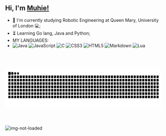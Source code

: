 ## Hi, I'm [Muhie!](https://github.com/Muhie) 
 
 








- :telescope: I'm currently studying Robotic Engineering at Queen Mary, University of London 💻;
- :hourglass_flowing_sand: Learning Go lang, Java and Python;
- MY LANGUAGES:
- ![Java](https://img.shields.io/badge/-Java-000?style=for-the-badge&logo=java)
![JavaScript](https://img.shields.io/badge/-JavaScript-000?style=for-the-badge&logo=javascript)
![C](https://img.shields.io/badge/c-000?style=for-the-badge&logo=c&logoColor=white)
![CSS3](https://img.shields.io/badge/-CSS3-000?style=for-the-badge&logo=css3)
![HTML5](https://img.shields.io/badge/-HTML5-000?style=for-the-badge&logo=html5)
![Markdown](https://img.shields.io/badge/-Markdown-000?style=for-the-badge&logo=markdown)
![Lua](https://img.shields.io/badge/-Lua-000?style=for-the-badge&logo=lua)
<br><br><br><br>
<img align="" height='130px' alt='img-not-loaded' src="https://github.com/VishwaGauravIn/VishwaGauravIn/blob/output/github-contribution-grid-snake.svg">
<br><br><br><br>
<img align="" height='130px' alt='img-not-loaded' src="https://github-readme-stats.vercel.app/api?username=Muhie&hide_title=true&show_icons=true&include_all_commits=true&line_height=21&bg_color=0,EC6C6C,FFD479,FFFC79,73FA79&theme=graywhite"> </img>


